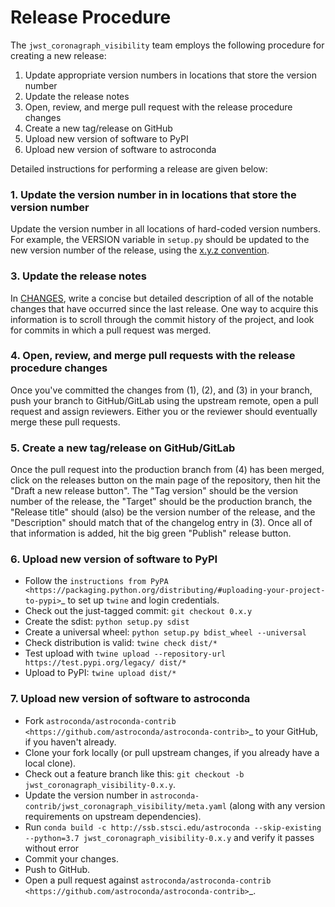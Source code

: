 # Release Procedure

The `jwst_coronagraph_visibility` team employs the following procedure for creating a new release:

1. Update appropriate version numbers in locations that store the version number
2. Update the release notes
3. Open, review, and merge pull request with the release procedure changes
4. Create a new tag/release on GitHub
5. Upload new version of software to PyPI
6. Upload new version of software to astroconda

Detailed instructions for performing a release are given below:

### 1. Update the version number in in locations that store the version number

Update the version number in all locations of hard-coded version numbers. For example, the VERSION variable in `setup.py` 
should be updated to the new version number of the release, using the [x.y.z convention](#version-conv).

### 3. Update the release notes

In [CHANGES](CHANGES.md), write a concise but detailed description of all of the notable changes that have
occurred since the last release. One way to acquire this information is to scroll through the commit history of
the project, and look for commits in which a pull request was merged.


### 4. Open, review, and merge pull requests with the release procedure changes

Once you've committed the changes from (1), (2), and (3) in your branch, push your branch to GitHub/GitLab using
the upstream remote, open a pull request and assign reviewers. Either you or the reviewer should eventually merge these pull
requests.

### 5. Create a new tag/release on GitHub/GitLab

Once the pull request into the production branch from (4) has been merged, click on the releases button on the
main page of the repository, then hit the "Draft a new release button". The "Tag version" should be the version
number of the release, the "Target" should be the production branch, the "Release title" should (also) be the
version number of the release, and the "Description" should match that of the changelog entry in (3). Once all
of that information is added, hit the big green "Publish" release button.

### 6. Upload new version of software to PyPI

 - Follow the `instructions from PyPA <https://packaging.python.org/distributing/#uploading-your-project-to-pypi>`_ to set up ``twine`` and login credentials.
 - Check out the just-tagged commit: ``git checkout 0.x.y``
 - Create the sdist: ``python setup.py sdist``
 - Create a universal wheel: ``python setup.py bdist_wheel --universal``
 - Check distribution is valid: ``twine check dist/*``
 - Test upload with ``twine upload --repository-url https://test.pypi.org/legacy/ dist/*``
 - Upload to PyPI: ``twine upload dist/*``


### 7. Upload new version of software to astroconda

 - Fork `astroconda/astroconda-contrib <https://github.com/astroconda/astroconda-contrib>`_ to your GitHub, if you haven't already.
 - Clone your fork locally (or pull upstream changes, if you already have a local clone).
 - Check out a feature branch like this: ``git checkout -b jwst_coronagraph_visibility-0.x.y``.
 - Update the version number in ``astroconda-contrib/jwst_coronagraph_visibility/meta.yaml`` (along with any version requirements on upstream dependencies).
 - Run `conda build -c http://ssb.stsci.edu/astroconda --skip-existing --python=3.7 jwst_coronagraph_visibility-0.x.y`
  and verify it passes without error
 - Commit your changes.
 - Push to GitHub.
 - Open a pull request against `astroconda/astroconda-contrib <https://github.com/astroconda/astroconda-contrib>`_.


